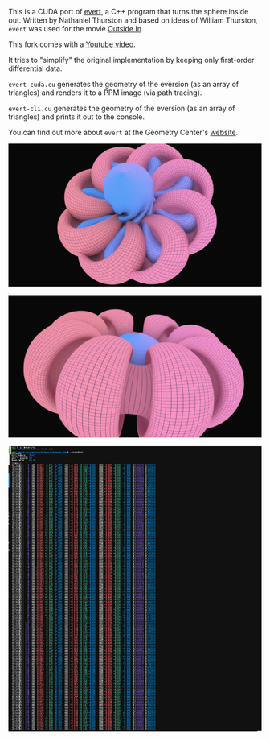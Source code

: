 This is a CUDA port of [evert](http://www.geom.uiuc.edu/docs/outreach/oi/software.html), a C++ program that turns the sphere inside out.
Written by Nathaniel Thurston and based on ideas of William Thurston, `evert` was used for the movie [Outside In](https://youtube.com/watch?v=sKqt6e7EcCs).

This fork comes with a [Youtube video](https://youtu.be/_CJS-XmFFeg).

It tries to "simplify" the original implementation by keeping only first-order differential data.

`evert-cuda.cu` generates the geometry of the eversion (as an array of triangles) and renders it to a PPM image (via path tracing).

`evert-cli.cu` generates the geometry of the eversion (as an array of triangles) and prints it out to the console.

You can find out more about `evert` at the Geometry Center's [website](http://geom.uiuc.edu/docs/outreach/oi/).

![evert-cuda](00.jpg)

![evert-cuda](01.jpg)

![evert-cli](02.jpg)
